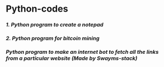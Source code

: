 # Python-codes
<h3><I>1. Python program to create a notepad</I> </h3>
<h3><I>2. Python program for bitcoin mining </I> </h3>
<h3><I>Python program to make an internet bot to fetch all the links from a particular website (Made by Swayms-stack) <a href="https://github.com/Swayms-stack/Python-Web-Crawler"></a></I></h3>
